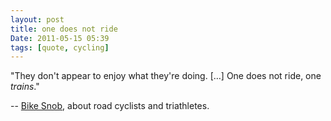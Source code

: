```yaml
---
layout: post
title: one does not ride
Date: 2011-05-15 05:39
tags: [quote, cycling]
---
```

 

"They don't appear to enjoy what they're doing. […] One does not ride, one _trains_."

-- [Bike Snob](http://www.chroniclebooks.com/bikesnob/), about road cyclists and triathletes.
